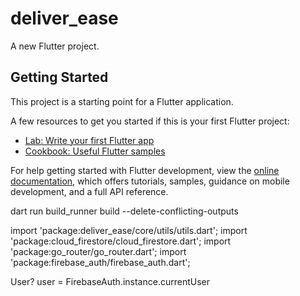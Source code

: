 # deliver_ease

A new Flutter project.

## Getting Started

This project is a starting point for a Flutter application.

A few resources to get you started if this is your first Flutter project:

- [Lab: Write your first Flutter app](https://docs.flutter.dev/get-started/codelab)
- [Cookbook: Useful Flutter samples](https://docs.flutter.dev/cookbook)

For help getting started with Flutter development, view the
[online documentation](https://docs.flutter.dev/), which offers tutorials,
samples, guidance on mobile development, and a full API reference.


dart run build_runner build --delete-conflicting-outputs

import 'package:deliver_ease/core/utils/utils.dart';
import 'package:cloud_firestore/cloud_firestore.dart';
import 'package:go_router/go_router.dart';
import 'package:firebase_auth/firebase_auth.dart';

User? user = FirebaseAuth.instance.currentUser




